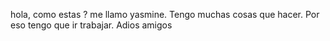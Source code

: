 hola, como estas ? me llamo yasmine. Tengo muchas cosas que hacer. Por eso tengo que ir trabajar. 
Adios amigos